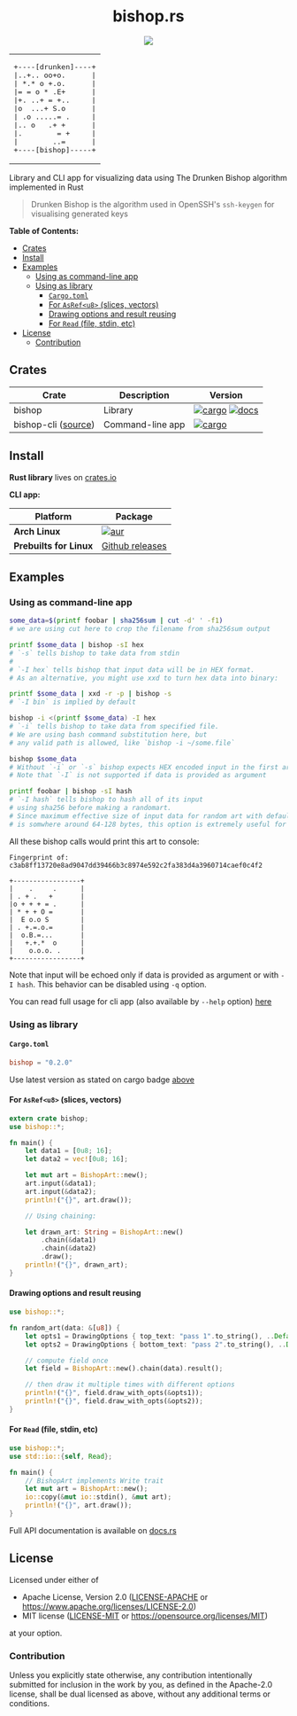 <div align="center">
<h1>bishop.rs</h1>

<a href="https://travis-ci.org/AbsurdlySuspicious/bishop.rs">
<img src="https://travis-ci.org/AbsurdlySuspicious/bishop.rs.svg?branch=master">
</a>

<table><tr><td><pre>
+----[drunken]----+
|..+.. oo+o.      |
| *.* o +.o.      |
|= = o * .E+      |
|+. ..+ = +..     |
|o  ...+ S.o      |
| .o .....= .     |
|.. o   .+ +      |
|.        = +     |
|        ..=      |
+----[bishop]-----+
</pre></td></tr></table>

</div>

Library and CLI app for visualizing data using The Drunken Bishop algorithm implemented in Rust

> Drunken Bishop is the algorithm used in OpenSSH's `ssh-keygen` for visualising generated keys 

**Table of Contents:**

* [Crates](#crates)
* [Install](#install)
* [Examples](#examples)
	* [Using as command-line app](#using-as-command-line-app)
	* [Using as library](#using-as-library)
		* [`Cargo.toml`](#cargotoml)
		* [For `AsRef<u8>` (slices, vectors)](#for-asrefu8-slices-vectors)
		* [Drawing options and result reusing](#drawing-options-and-result-reusing)
		* [For `Read` (file, stdin, etc)](#for-read-file-stdin-etc)
* [License](#license)
	* [Contribution](#contribution)

## Crates

Crate                              | Description      | Version                                                                                                                                                 |
-----------------------------------|------------------|---------------------------------------------------------------------------------------------------------------------------------------------------------|
bishop                             | Library          | [![cargo](https://img.shields.io/crates/v/bishop)](https://crates.io/crates/bishop) [![docs](https://docs.rs/bishop/badge.svg)](https://docs.rs/bishop) |
bishop-cli ([source](bishop-cli/)) | Command-line app | [![cargo](https://img.shields.io/crates/v/bishop-cli)](https://crates.io/crates/bishop-cli)                                                             |

## Install

**Rust library** lives on [crates.io](https://crates.io/crates/bishop)

**CLI app:**

Platform                | Package                                                                                        |
------------------------|------------------------------------------------------------------------------------------------|
**Arch Linux**          | [![aur](https://img.shields.io/aur/version/bishop)](https://aur.archlinux.org/packages/bishop) |
**Prebuilts for Linux** | [Github releases](https://github.com/AbsurdlySuspicious/bishop.rs/releases)                    |

## Examples

### Using as command-line app

```bash
some_data=$(printf foobar | sha256sum | cut -d' ' -f1)
# we are using cut here to crop the filename from sha256sum output

printf $some_data | bishop -sI hex
# `-s` tells bishop to take data from stdin
#
# `-I hex` tells bishop that input data will be in HEX format.
# As an alternative, you might use xxd to turn hex data into binary:

printf $some_data | xxd -r -p | bishop -s
# `-I bin` is implied by default

bishop -i <(printf $some_data) -I hex
# `-i` tells bishop to take data from specified file.
# We are using bash command substitution here, but
# any valid path is allowed, like `bishop -i ~/some.file`

bishop $some_data
# Without `-i` or `-s` bishop expects HEX encoded input in the first argument.
# Note that `-I` is not supported if data is provided as argument

printf foobar | bishop -sI hash
# `-I hash` tells bishop to hash all of its input
# using sha256 before making a randomart.
# Since maximum effective size of input data for random art with default size (17x9)
# is somwhere around 64-128 bytes, this option is extremely useful for large inputs  
```

All these bishop calls would print this art to console:

```
Fingerprint of:
c3ab8ff13720e8ad9047dd39466b3c8974e592c2fa383d4a3960714caef0c4f2

+-----------------+
|    .     .      |
| . + .   +       |
|o + + + = .      |
| * + + O =       |
|  E o.o S        |
| . +.=.o.=       |
|  o.B.=...       |
|   +.+.*  o      |
|    o.o.o. .     |
+-----------------+
``` 

Note that input will be echoed only if data is provided as argument or with `-I hash`.
This behavior can be disabled using `-q` option.

You can read full usage for cli app (also available by `--help` option)
[here](bishop-cli/usage.txt)

### Using as library

#### `Cargo.toml`

```toml
bishop = "0.2.0"
```

Use latest version as stated on cargo badge [above](#Crates)

#### For `AsRef<u8>` (slices, vectors)

```rust
extern crate bishop;
use bishop::*;

fn main() {
    let data1 = [0u8; 16];
    let data2 = vec![0u8; 16];

    let mut art = BishopArt::new();
    art.input(&data1);
    art.input(&data2);
    println!("{}", art.draw());

    // Using chaining:

    let drawn_art: String = BishopArt::new()
        .chain(&data1)
        .chain(&data2)
        .draw();
    println!("{}", drawn_art);
}
```

#### Drawing options and result reusing

```rust
use bishop::*;

fn random_art(data: &[u8]) {
    let opts1 = DrawingOptions { top_text: "pass 1".to_string(), ..Default::default() };
    let opts2 = DrawingOptions { bottom_text: "pass 2".to_string(), ..Default::default() };

    // compute field once
    let field = BishopArt::new().chain(data).result();

    // then draw it multiple times with different options
    println!("{}", field.draw_with_opts(&opts1));
    println!("{}", field.draw_with_opts(&opts2));
}
```

#### For `Read` (file, stdin, etc)

```rust
use bishop::*;
use std::io::{self, Read};

fn main() {
    // BishopArt implements Write trait
    let mut art = BishopArt::new();
    io::copy(&mut io::stdin(), &mut art);
    println!("{}", art.draw());
}
```

Full API documentation is available on [docs.rs](https://docs.rs/bishop)

## License

Licensed under either of

- Apache License, Version 2.0 ([LICENSE-APACHE](LICENSE-APACHE) or <https://www.apache.org/licenses/LICENSE-2.0>)
- MIT license ([LICENSE-MIT](LICENSE-MIT) or <https://opensource.org/licenses/MIT>)

at your option.

### Contribution

Unless you explicitly state otherwise, any contribution intentionally submitted
for inclusion in the work by you, as defined in the Apache-2.0 license, shall be
dual licensed as above, without any additional terms or conditions.
